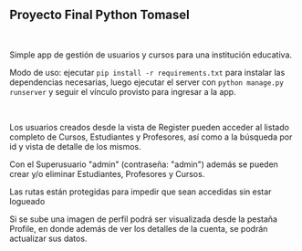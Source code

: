 ## Proyecto Final Python Tomasel

<br/>

Simple app de gestión de usuarios y cursos para una institución educativa.

Modo de uso: ejecutar `pip install -r requirements.txt` para instalar las dependencias necesarias, luego ejecutar el server con `python manage.py runserver` y seguir el vínculo provisto para ingresar a la app.

<br/>

Los usuarios creados desde la vista de Register pueden acceder al listado completo de Cursos, Estudiantes y Profesores, así como a la búsqueda por id y vista de detalle de los mismos.

Con el Superusuario "admin" (contraseña: "admin") además se pueden crear y/o eliminar Estudiantes, Profesores y Cursos.

Las rutas están protegidas para impedir que sean accedidas sin estar logueado

Si se sube una imagen de perfil podrá ser visualizada desde la pestaña Profile, en donde además de ver los detalles de la cuenta, se podrán actualizar sus datos.
